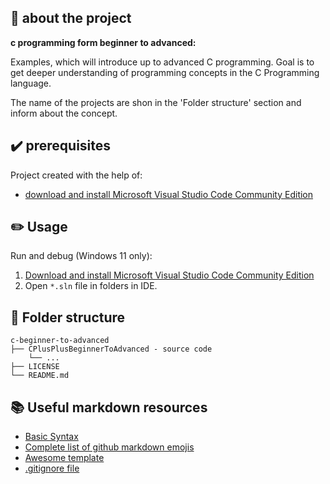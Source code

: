 ## :newspaper: about the project ##

**c programming form beginner to advanced:**

Examples, which will introduce up to advanced C programming. Goal is to get deeper understanding of programming concepts in the C Programming language.

The name of the projects are shon in the 'Folder structure' section and inform about the concept.

## :heavy_check_mark: prerequisites ##

Project created with the help of:

* [download and install Microsoft Visual Studio Code Community Edition](https://visualstudio.microsoft.com/de/vs/community/)

## :pencil2: Usage

Run and debug (Windows 11 only):

1. [Download and install Microsoft Visual Studio Code Community Edition]()
1. Open <code>*.sln</code> file in folders in IDE.

## :file_folder: Folder structure ##

    c-beginner-to-advanced
    ├── CPlusPlusBeginnerToAdvanced - source code
        └── ...      
    ├── LICENSE
    └── README.md

## :books: Useful markdown resources ##

* [Basic Syntax](https://www.markdownguide.org/basic-syntax/)
* [Complete list of github markdown emojis](https://dev.to/nikolab/complete-list-of-github-markdown-emoji-markup-5aia)
* [Awesome template](https://github.com/ma-shamshiri/Human-Activity-Recognition/blob/main/README.md)
* [.gitignore file](https://git-scm.com/docs/gitignore)